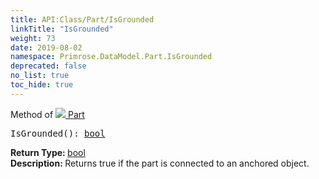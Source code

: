 ```yaml
---
title: API:Class/Part/IsGrounded
linkTitle: "IsGrounded"
weight: 73
date: 2019-08-02
namespace: Primrose.DataModel.Part.IsGrounded
deprecated: false
no_list: true
toc_hide: true
---
```

Method of <a href="/docs/api-reference/Class/Part"><img src="/icons/silk/brick.png"/>&nbsp;Part</a>
<pre class="method-declaration">
IsGrounded(): <a class="type" href="/docs/api-reference/System/Primitives#boolean">bool</a></pre>
<b>Return Type: </b>
<a class="type" href="/docs/api-reference/System/Primitives#boolean">bool</a>
<br/>
<b>Description: </b>
Returns true if the part is connected to an anchored object.

